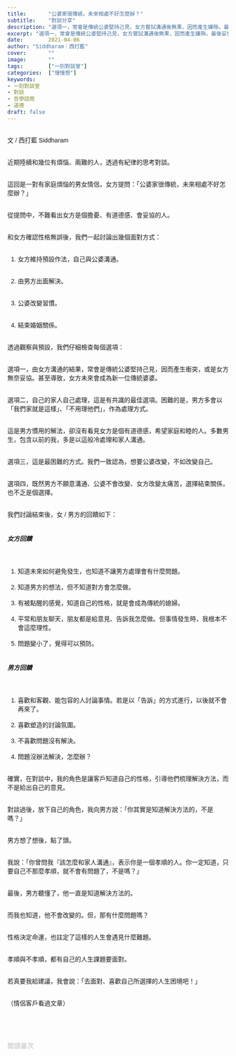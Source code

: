 ```yaml
---
title:       "公婆家很傳統，未來相處不好怎麼辦？"
subtitle:    "對談分享"
description: "選項一，常會是傳統公婆堅持己見，女方嘗試溝通後無果，因而產生嫌隙。最後妥協的，往往是女方。甚至，女方未來會成為新一位傳統婆婆..."
excerpt: "選項一，常會是傳統公婆堅持己見，女方嘗試溝通後無果，因而產生嫌隙。最後妥協的，往往是女方。甚至，女方未來會成為新一位傳統婆婆..."
date:        2021-04-06
author: "Siddharam｜西打藍"
cover:       ""
image:       ""
tags:        ["一刻對談室"]
categories:  ["慢慢想"]
keywords:
- 一刻對談室
- 對談
- 哲學諮商
- 道德
draft: false
---
```


<article style="font-family: 'Noto Sans TC', '微軟正黑體', sans-serif; font-weight: 300;">

<br>文 / 西打藍 Siddharam<br><br>

近期陸續和幾位有煩惱、兩難的人，透過有紀律的思考對談。<br><br>

這回是一對有家庭煩惱的男女情侶，女方提問：「公婆家很傳統，未來相處不好怎麼辦？」<br><br>

從提問中，不難看出女方是個擔憂、有道德感、會妥協的人。<br><br>

和女方確認性格無誤後，我們一起討論出幾個面對方式：<br><br>

1. 女方維持預設作法，自己與公婆溝通。<br><br>

2. 由男方出面解決。<br><br>

3. 公婆改變習慣。<br><br>

4. 結束婚姻關係。<br><br>

透過觀察與預設，我們仔細檢查每個選項：<br><br>

選項一，由女方溝通的結果，常會是傳統公婆堅持己見，因而產生衝突，或是女方無奈妥協。甚至導致，女方未來會成為新一位傳統婆婆。<br><br>

選項二，自己的家人自己處理，這是有共識的最佳選項。困難的是，男方多會以「我們家就是這樣」、「不用理他們」，作為處理方式。<br><br>

這是男方慣用的解法，卻沒有看見女方是個有道德感，希望家庭和睦的人。多數男生，包含以前的我，多是以這般冷處理和家人溝通。<br><br>

選項三，這是最困難的方式。我們一致認為，想要公婆改變，不如改變自己。<br><br>

選項四，既然男方不願意溝通、公婆不會改變、女方改變太痛苦，選擇結束關係，也不乏是個選擇。<br><br>

我們討論結束後，女 / 男方的回饋如下：<br><br>

<h5 class="article-h1-color">女方回饋</h5><br>

1. 知道未來如何避免發生，也知道不讓男方處理會有什麼問題。<br><br>
2. 知道男方的想法，但不知道對方會怎麼做。<br><br>
3. 有被點醒的感覺，知道自己的性格，就是會成為傳統的媳婦。<br><br>
4. 平常和朋友聊天，朋友都是給意見、告訴我怎麼做。但事情發生時，我根本不會這麼理性。<br><br>
5. 問題變小了，覺得可以預防。<br><br>

<h5 class="article-h1-color">男方回饋</h5><br>

1. 喜歡和客觀、能包容的人討論事情。若是以「告訴」的方式進行，以後就不會再來了。<br><br>
2. 喜歡塑造的討論氛圍。<br><br>
3. 不喜歡問題沒有解決。<br><br>
4. 問題沒辦法解決，怎麼辦？<br><br>

確實，在對談中，我的角色是讓客戶知道自己的性格，引導他們梳理解決方法，而不是給出自己的意見。<br><br>

對談過後，放下自己的角色，我向男方說：「你其實是知道解決方法的，不是嗎？」<br><br>

男方想了想後，點了頭。<br><br>

我說：「你曾問我『該怎麼和家人溝通』，表示你是一個孝順的人。你一定知道，只要自己不那麼孝順，就不會有問題了，不是嗎？」<br><br>

最後，男方聽懂了，他一直是知道解決方法的。<br><br>

而我也知道，他不會改變的。但，那有什麼問題嗎？<br><br>

性格決定命運，也註定了這樣的人生會遇見什麼難題。<br><br>

孝順與不孝順，都有自己的人生課題要面對。<br><br>

若真要我給建議，我會說：「去面對、喜歡自己所選擇的人生困境吧！」<br><br>

（情侶客戶看過文章）

<br><br><br>

</article>

<div style="color: #bfbfbf; font-size: 15px;" id="busuanzi_container_page_pv">
  閱讀量<span id="busuanzi_value_page_pv"></span>次
</div>

<script src="../../js/post.js"></script>




